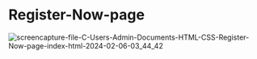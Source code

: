 # Register-Now-page
![screencapture-file-C-Users-Admin-Documents-HTML-CSS-Register-Now-page-index-html-2024-02-06-03_44_42](https://github.com/Kathiriyameet/Register-Now-page/assets/156814975/4523ec87-f2d1-4928-b7bd-1c6fabbf33be)
